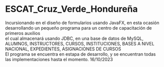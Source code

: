 # ESCAT_Cruz_Verde_Hondureña<br>
Incursionando en el diseño de formularios usando JavaFX, en esta ocasión desarrollando un pequeño programa para un centro de capacitación de primeros auxilios<br>
el cual almacenará usando JDBC, en una base de datos de MySQL, ALUMNOS, INSTRUCTORES, CURSOS, INSTITUCIONES, BASES A NIVEL NACIONAL, EXPEDIENTES, ASIGNACIONES DE CURSOS<br>
El programa se encuentra en estapa de desarrollo, y se encuentran todas las implementaciones hasta el momento.
16/10/2023
